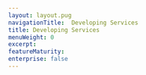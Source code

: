 ```yaml
---
layout: layout.pug
navigationTitle:  Developing Services
title: Developing Services
menuWeight: 0
excerpt:
featureMaturity:
enterprise: false
---
```

